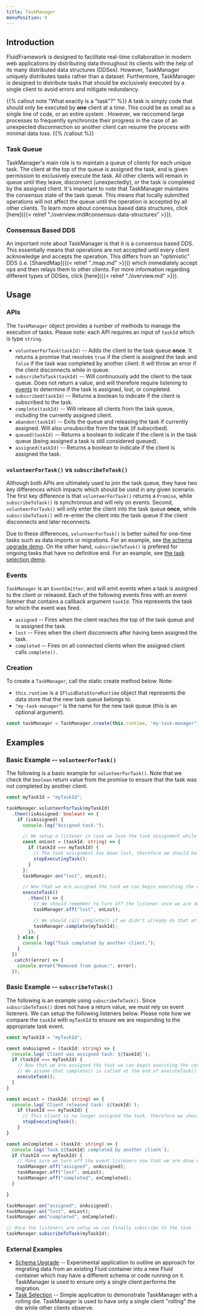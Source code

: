 ```yaml
---
title: TaskManager
menuPosition: 9
---
```


## Introduction

FluidFramework is designed to facilitate real-time collaboration in modern web applications by distributing data throughout its clients with the help of its many distributed data structures (DDSes). However, TaskManager uniquely distributes tasks rather than a dataset. Furthermore, TaskManager is designed to distribute tasks that should be exclusively executed by a single client to avoid errors and mitigate redundancy.

{{% callout note "What exactly is a \"task\"?" %}}
A task is simply code that should only be executed by **one** client at a time. This could be as small as a single line of code, or an entire system . However, we reccomend large processes to frequently synchronize their progress in the case of an unexpected disconnection so another client can resume the process with minimal data loss.
{{% /callout %}}

### Task Queue
TaskManager's main role is to maintain a queue of clients for each unique task. The client at the top of the queue is assigned the task, and is given permission to exclusively execute the task. All other clients will remain in queue until they leave, disconnect (unexpectedly), or the task is completed by the assigned client. It's important to note that TaskManager maintains the consensus state of the task queue. This means that locally submitted operations will not affect the queue until the operation is accepted by all other clients. To learn more about conensus based data structures, click [here]({{< relref "./overview.md#consensus-data-structures" >}}).

### Consensus Based DDS
An important note about TaskManager is that it is a consensus based DDS. This essentially means that operations are not accepted until every client acknowledge and accepts the operation. This differs from an "optimistic" DDS (i.e. [SharedMap]({{< relref "./map.md" >}})) which immediately accept ops and then relays them to other clients. For more information regarding different types of DDSes, click [here]({{< relref "./overview.md" >}}).

## Usage

### APIs

The `TaskManager` object provides a number of methods to manage the execution of tasks. Please note: each API requires an input of `taskId` which is type `string`.


- `volunteerForTask(taskId)` -- Adds the client to the task queue **once**. It returns a promise that resolves `true` if the client is assigned the task and `false` if the task was completed by another client. It will throw an error if the client disconnects while in queue.
- `subscribeToTask(taskId)` -- Will continuously add the client to the task queue. Does not return a value, and will therefore require listening to [events](#events) to determine if the task is assigned, lost, or completed.
- `subscribed(taskId)` -- Returns a boolean to indicate if the client is subscribed to the task.
- `complete(taskId)` -- Will release all clients from the task queue, including the currently assigned client.
- `abandon(taskId)` -- Exits the queue and releasing the task if currently assigned. Will also unsubscribe from the task (if subscribed).
- `queued(taskId)` -- Returns a boolean to indicate if the client is in the task queue (being assigned a task is still considered queued).
- `assigned(taskId)` -- Returns a boolean to indicate if the client is assigned the task.


### `volunteerForTask()` vs `subscribeToTask()`

Although both APIs are ultimately used to join the task queue, they have two key differences which impacts which should be used in any given scenario. The first key difference is that `volunteerForTask()` returns a `Promise`, while `subscribeToTask()` is synchronous and will rely on events. Second, `volunteerForTask()` will only enter the client into the task queue **once**, while `subscribeToTask()` will re-enter the client into the task queue if the client disconnects and later reconnects.

Due to these differences, `volunteerForTask()` is better suited for one-time tasks such as data imports or migrations. For an example, see [the schema upgrade demo](#external-examples). On the other hand, `subscribeToTask()` is prefered for ongoing tasks that have no definitive end. For an example, see [the task selection demo](#external-examples).

### Events

`TaskManager` is an `EventEmitter`, and will emit events when a task is assigned to the client or released. Each of the following events fires with an event listener that contains a callback argument `taskId`. This represents the task for which the event was fired.

- `assigned` -- Fires when the client reaches the top of the task queue and is assigned the task.
- `lost` -- Fires when the client disconnects after having been assigned the task.
- `completed` -- Fires on all connected clients when the assigned client calls `complete()`.

### Creation

To create a `TaskManager`, call the static create method below. Note:
  - `this.runtime` is a `IFluidDataStoreRuntime` object that represents the data store that the new task queue belongs to.
  - `"my-task-manager"` is the name for the new task queue (this is an optional argument).

```typescript
const taskManager = TaskManager.create(this.runtime, "my-task-manager");
```

## Examples

### Basic Example -- `volunteerForTask()`

The following is a basic example for `volunteerForTask()`. Note that we check the `boolean` return value from the promise to ensure that the task was not completed by another client.

```typescript
const myTaskId = "myTaskId";

taskManager.volunteerForTask(myTaskId)
  .then((isAssigned: boolean) => {
    if (isAssigned) {
      console.log("Assigned task.");

      // We setup a listener in case we lose the task assignment while executing the code.
      const onLost = (taskId: string) => {
        if (taskId === myTaskId) {
          // The task assignment has been lost, therefore we should halt execution.
          stopExecutingTask();
        }
      };
      taskManager.on("lost", onLost);

      // Now that we are assigned the task we can begin executing the code.
      executeTask()
        .then(() => {
          // We should remember to turn off the listener once we are done with it.
          taskManager.off("lost", onLost);

          // We should call complete() if we didn't already do that at the end of executeTask().
          taskManager.complete(myTaskId);
        });
    } else {
      console.log("Task completed by another client.");
    }
  })
  .catch((error) => {
    console.error("Removed from queue:", error);
  });
```

### Basic Example -- `subscribeToTask()`

The following is an example using `subscribeToTask()`. Since `subscribeToTask()` does not have a return value, we must rely on event listeners. We can setup the following listeners below. Please note how we compare the `taskId` with `myTaskId` to ensure we are responding to the appropriate task event.


```typescript
const myTaskId = "myTaskId";

const onAssigned = (taskId: string) => {
  console.log(`Client was assigned task: ${taskId}`);
  if (taskId === myTaskId) {
    // Now that we are assigned the task we can begin executing the code.
    // We assume that complete() is called at the end of executeTask().
    executeTask();
  }
}

const onLost = (taskId: string) => {
  console.log(`Client released task: ${taskId}`);
    if (taskId === myTaskId) {
      // This client is no longer assigned the task, therefore we should halt execution.
      stopExecutingTask();
    }
}

const onCompleted = (taskId: string) => {
  console.log(`Task ${taskId} completed by another client`);
  if (taskId === myTaskId) {
    // Make sure we turn off the event listeners now that we are done with them.
    taskManager.off("assigned", onAssigned);
    taskManager.off("lost", onLost);
    taskManager.off("completed", onCompleted);
  }

}

taskManager.on("assigned", onAssigned);
taskManager.on("lost", onLost);
taskManager.on("completed", onCompleted);

// Once the listeners are setup we can finally subscribe to the task.
taskManager.subscribeToTask(myTaskId);
```

### External Examples

- [Schema Upgrade](https://github.com/microsoft/FluidFramework/tree/main/examples/hosts/app-integration/schema-upgrade) -- Experimental application to outline an approach for migrating data from an existing Fluid container into a new Fluid container which may have a different schema or code running on it. TaskManager is used to ensure only a single client performs the migration.
- [Task Selection](https://github.com/microsoft/FluidFramework/tree/main/examples/data-objects/task-selection) -- Simple application to demonstrate TaskManager with a rolling die. TaskManager is used to have only a single client "rolling" the die while other clients observe.

